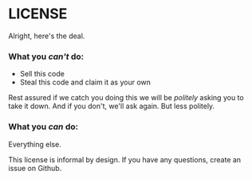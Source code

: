 # LICENSE

Alright, here's the deal.

### What you *can't* do:
- Sell this code
- Steal this code and claim it as your own

Rest assured if we catch you doing this we will be *politely* asking you to take it down. And if you don't, we'll ask again. But less politely.

### What you *can* do:
Everything else.

This license is informal by design. If you have any questions, create an issue on Github.
